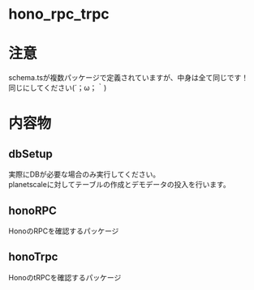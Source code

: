 # hono_rpc_trpc

# 注意
schema.tsが複数パッケージで定義されていますが、中身は全て同じです！  
同じにしてください(´；ω；｀)

# 内容物
## dbSetup
実際にDBが必要な場合のみ実行してください。  
planetscaleに対してテーブルの作成とデモデータの投入を行います。

## honoRPC
HonoのRPCを確認するパッケージ

## honoTrpc
HonoのtRPCを確認するパッケージ
